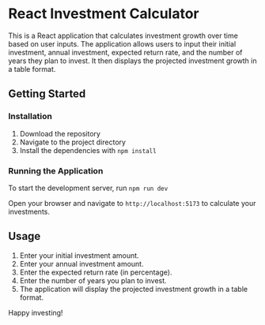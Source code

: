 # React Investment Calculator

This is a React application that calculates investment growth over time based on user inputs. The application allows users to input their initial investment, annual investment, expected return rate, and the number of years they plan to invest. It then displays the projected investment growth in a table format.

## Getting Started

### Installation

1. Download the repository
2. Navigate to the project directory
3. Install the dependencies with `npm install`

### Running the Application

To start the development server, run `npm run dev`

Open your browser and navigate to `http://localhost:5173` to calculate your investments.

## Usage

1. Enter your initial investment amount.
2. Enter your annual investment amount.
3. Enter the expected return rate (in percentage).
4. Enter the number of years you plan to invest.
5. The application will display the projected investment growth in a table format.

Happy investing!